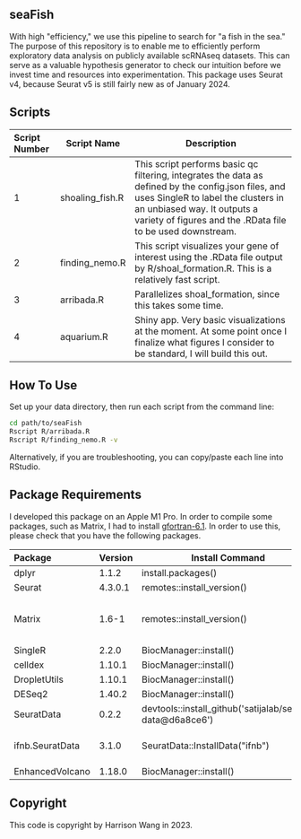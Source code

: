 ## seaFish

With high "efficiency," we use this pipeline to search for "a fish in the sea." The purpose of this repository is to enable me to efficiently perform exploratory data analysis on publicly available scRNAseq datasets. This can serve as a valuable hypothesis generator to check our intuition before we invest time and resources into experimentation. This package uses Seurat v4, because Seurat v5 is still fairly new as of January 2024.


## Scripts

| Script Number | Script Name | Description |
| :------------ | ----------- | ----------- |
| 1 | shoaling\_fish.R | This script performs basic qc filtering, integrates the data as defined by the config.json files,  and uses SingleR to label the clusters in an unbiased way. It outputs a variety of figures and the .RData file to be used downstream. |
| 2 | finding\_nemo.R | This script visualizes your gene of interest using the .RData file output by R/shoal\_formation.R. This is a relatively fast script. |
| 3 | arribada.R | Parallelizes shoal_formation, since this takes some time. |
| 4 | aquarium.R  | Shiny app. Very basic visualizations at the moment. At some point once I finalize what figures I consider to be standard, I will build this out. |

## How To Use

Set up your data directory, then run each script from the command line:

```bash
cd path/to/seaFish
Rscript R/arribada.R
Rscript R/finding_nemo.R -v
```

Alternatively, if you are troubleshooting, you can copy/paste each line into RStudio.

## Package Requirements

I developed this package on an Apple M1 Pro. In order to compile some packages, such as Matrix, I had to install [gfortran-6.1](https://cran.r-project.org/bin/macosx/tools/). In order to use this, please check that you have the following packages.

| Package | Version | Install Command          | Comments |
| :------ | ------- | ------------------------ | -------- |
| dplyr   | 1.1.2   | install.packages()       |
| Seurat  | 4.3.0.1 | remotes::install_version() | |
| Matrix  | 1.6-1   | remotes::install_version() | This is required for RunUMAP(). Higher versions break the `irlba` package.
| SingleR | 2.2.0   | BiocManager::install()   | |
| celldex | 1.10.1  | BiocManager::install()   | |
| DropletUtils | 1.10.1 | BiocManager::install() | |
| DESeq2  | 1.40.2  | BiocManager::install()   | |
| SeuratData | 0.2.2 | devtools::install_github('satijalab/seurat-data@d6a8ce6') | |
| ifnb.SeuratData | 3.1.0 | SeuratData::InstallData("ifnb") | If the code exits out, set SeuratData::options(timeout = 240). |
| EnhancedVolcano | 1.18.0 | BiocManager::install() |


## Copyright

This code is copyright by Harrison Wang in 2023.
